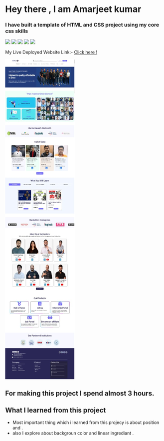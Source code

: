 
 # Hey there ,  I am Amarjeet kumar

 ### I have built a template of HTML and CSS project using my core css skills 
 
 ![](https://img.shields.io/badge/Project-01-grren)
 ![](https://img.shields.io/badge/HTML-5-orange)
  ![](https://img.shields.io/badge/CSS-3-blue)
   ![](https://img.shields.io/badge/JS-3-orange)
    ![](https://img.shields.io/badge/Bootstarp-5-violet)


 My Live Deployed Website Link:- [Click here !](https://hackathon-challenge-project-01.netlify.app/)

 ![](./images/web-page.jpg)

 ## For making this project I spend almost 3 hours.

 ## What I learned from this project 
 - Most important thing which i learned from this projecy is about position and  .
 - also I explore about backgroun color and linear ingrediant .
  
